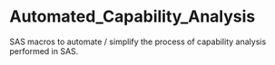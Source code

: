 # Automated_Capability_Analysis
SAS macros to automate / simplify the process of capability analysis performed in SAS.
